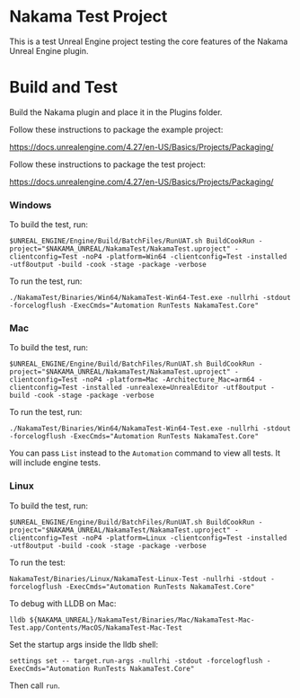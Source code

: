 # Nakama Test Project
This is a test Unreal Engine project testing the core features of the Nakama Unreal Engine plugin.

# Build and Test
Build the Nakama plugin and place it in the Plugins folder.

Follow these instructions to package the example project:

https://docs.unrealengine.com/4.27/en-US/Basics/Projects/Packaging/

Follow these instructions to package the test project:

https://docs.unrealengine.com/4.27/en-US/Basics/Projects/Packaging/

### Windows

To build the test, run:

`$UNREAL_ENGINE/Engine/Build/BatchFiles/RunUAT.sh BuildCookRun -project="$NAKAMA_UNREAL/NakamaTest/NakamaTest.uproject" -clientconfig=Test -noP4 -platform=Win64 -clientconfig=Test -installed -utf8output -build -cook -stage -package -verbose`

To run the test, run:

`./NakamaTest/Binaries/Win64/NakamaTest-Win64-Test.exe -nullrhi -stdout -forcelogflush -ExecCmds="Automation RunTests NakamaTest.Core"`

### Mac

To build the test, run:

`$UNREAL_ENGINE/Engine/Build/BatchFiles/RunUAT.sh BuildCookRun -project="$NAKAMA_UNREAL/NakamaTest/NakamaTest.uproject" -clientconfig=Test -noP4 -platform=Mac -Architecture_Mac=arm64 -clientconfig=Test -installed -unrealexe=UnrealEditor -utf8output -build -cook -stage -package -verbose`


To run the test, run:

`./NakamaTest/Binaries/Win64/NakamaTest-Win64-Test.exe -nullrhi -stdout -forcelogflush -ExecCmds="Automation RunTests NakamaTest.Core"`

You can pass `List` instead to the `Automation` command to view all tests. It will include engine tests.

### Linux

To build the test, run:

`$UNREAL_ENGINE/Engine/Build/BatchFiles/RunUAT.sh BuildCookRun -project="$NAKAMA_UNREAL/NakamaTest/NakamaTest.uproject" -clientconfig=Test -noP4 -platform=Linux -clientconfig=Test -installed  -utf8output -build -cook -stage -package -verbose`

To run the test:

`NakamaTest/Binaries/Linux/NakamaTest-Linux-Test -nullrhi -stdout -forcelogflush -ExecCmds="Automation RunTests NakamaTest.Core"`

To debug with LLDB on Mac:

`lldb ${NAKAMA_UNREAL}/NakamaTest/Binaries/Mac/NakamaTest-Mac-Test.app/Contents/MacOS/NakamaTest-Mac-Test`

Set the startup args inside the lldb shell:

`settings set -- target.run-args -nullrhi -stdout -forcelogflush -ExecCmds="Automation RunTests NakamaTest.Core"`

Then call `run`.
